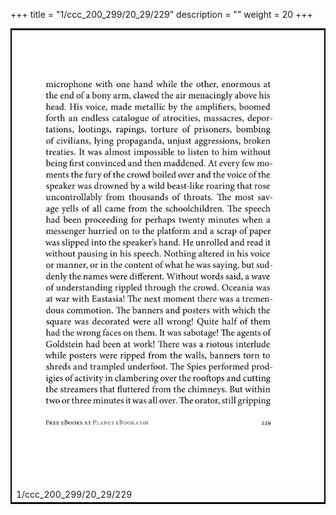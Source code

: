 +++
title = "1/ccc_200_299/20_29/229"
description = ""
weight = 20
+++

<table style="border:2px solid black;max-width:800px;max-height:800px;" 
><tr><td><img class="center-fit-jpg"
src="/jpg_/out_jpg_1984__229.jpg"  >1/ccc_200_299/20_29/229</img></td></tr></table>